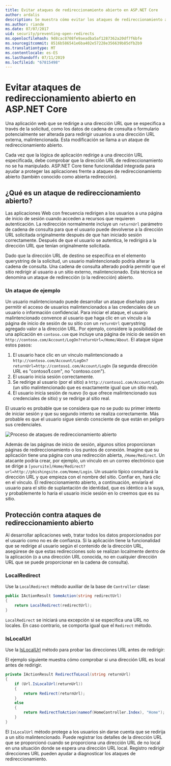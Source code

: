 ```yaml
---
title: Evitar ataques de redireccionamiento abierto en ASP.NET Core
author: ardalis
description: Se muestra cómo evitar los ataques de redireccionamiento abierto en una aplicación ASP.NET Core
ms.author: riande
ms.date: 07/07/2017
uid: security/preventing-open-redirects
ms.openlocfilehash: 9d8cac8708fe9aeadba5af1287362a20df7f6bfe
ms.sourcegitcommit: 8516b586541e6ba402e57228e356639b85dfb2b9
ms.translationtype: MT
ms.contentlocale: es-ES
ms.lasthandoff: 07/11/2019
ms.locfileid: "67815498"
---
```

# <a name="prevent-open-redirect-attacks-in-aspnet-core"></a>Evitar ataques de redireccionamiento abierto en ASP.NET Core

Una aplicación web que se redirige a una dirección URL que se especifica a través de la solicitud, como los datos de cadena de consulta o formulario potencialmente ser alterada para redirigir usuarios a una dirección URL externa, malintencionada. Esta modificación se llama a un ataque de redireccionamiento abierto.

Cada vez que la lógica de aplicación redirige a una dirección URL especificada, debe comprobar que la dirección URL de redireccionamiento no se ha manipulado. ASP.NET Core tiene funcionalidad integrada para ayudar a proteger las aplicaciones frente a ataques de redireccionamiento abierto (también conocido como abierta redirección).

## <a name="what-is-an-open-redirect-attack"></a>¿Qué es un ataque de redireccionamiento abierto?

Las aplicaciones Web con frecuencia redirigen a los usuarios a una página de inicio de sesión cuando acceden a recursos que requieren autenticación. La redirección normalmente incluye un `returnUrl` parámetro de cadena de consulta para que el usuario puede devolverse a la dirección URL solicitada originalmente después de que han iniciado sesión correctamente. Después de que el usuario se autentica, le redirigirá a la dirección URL que tenían originalmente solicitada.

Dado que la dirección URL de destino se especifica en el elemento querystring de la solicitud, un usuario malintencionado podría alterar la cadena de consulta. Una cadena de consulta alterado podría permitir que el sitio redirigir al usuario a un sitio externo, malintencionado. Esta técnica se denomina un ataque de redirección (o la redirección) abierto.

### <a name="an-example-attack"></a>Un ataque de ejemplo

Un usuario malintencionado puede desarrollar un ataque diseñado para permitir el acceso de usuarios malintencionados a las credenciales de un usuario o información confidencial. Para iniciar el ataque, el usuario malintencionado convence al usuario que haga clic en un vínculo a la página de inicio de sesión de su sitio con un `returnUrl` querystring agregado valor a la dirección URL. Por ejemplo, considere la posibilidad de una aplicación en `contoso.com` que incluye una página de inicio de sesión en `http://contoso.com/Account/LogOn?returnUrl=/Home/About`. El ataque sigue estos pasos:

1. El usuario hace clic en un vínculo malintencionado a `http://contoso.com/Account/LogOn?returnUrl=http://contoso1.com/Account/LogOn` (la segunda dirección URL es "contoso**1**.com", no "contoso.com").
2. El usuario inicia sesión correctamente.
3. Se redirige al usuario (por el sitio) a `http://contoso1.com/Account/LogOn` (un sitio malintencionado que es exactamente igual que un sitio real).
4. El usuario inicia sesión de nuevo (lo que ofrece malintencionado sus credenciales de sitio) y se redirige al sitio real.

El usuario es probable que se considera que no se pudo su primer intento de iniciar sesión y que su segundo intento se realiza correctamente. Más probable es que el usuario sigue siendo consciente de que están en peligro sus credenciales.

![Proceso de ataques de redireccionamiento abierto](preventing-open-redirects/_static/open-redirection-attack-process.png)

Además de las páginas de inicio de sesión, algunos sitios proporcionan páginas de redireccionamiento o los puntos de conexión. Imagine que su aplicación tiene una página con una redirección abierta, `/Home/Redirect`. Un atacante podría crear, por ejemplo, un vínculo en un correo electrónico que se dirige a `[yoursite]/Home/Redirect?url=http://phishingsite.com/Home/Login`. Un usuario típico consultará la dirección URL y que empieza con el nombre del sitio. Confiar en, hará clic en el vínculo. El redireccionamiento abierto, a continuación, enviaría el usuario para el sitio de suplantación de identidad, que es idéntico a la suya, y probablemente lo haría el usuario inicie sesión en lo creemos que es su sitio.

## <a name="protecting-against-open-redirect-attacks"></a>Protección contra ataques de redireccionamiento abierto

Al desarrollar aplicaciones web, tratar todos los datos proporcionados por el usuario como no es de confianza. Si la aplicación tiene la funcionalidad que se redirige al usuario según el contenido de la dirección URL, asegúrese de que estas redirecciones solo se realizan localmente dentro de la aplicación (o a una dirección URL conocida, no en cualquier dirección URL que se puede proporcionar en la cadena de consulta).

### <a name="localredirect"></a>LocalRedirect

Use la `LocalRedirect` método auxiliar de la base de `Controller` clase:

```csharp
public IActionResult SomeAction(string redirectUrl)
{
    return LocalRedirect(redirectUrl);
}
```

`LocalRedirect` se iniciará una excepción si se especifica una URL no locales. En caso contrario, se comporta igual que el `Redirect` método.

### <a name="islocalurl"></a>IsLocalUrl

Use la [IsLocalUrl](/dotnet/api/Microsoft.AspNetCore.Mvc.IUrlHelper.islocalurl#Microsoft_AspNetCore_Mvc_IUrlHelper_IsLocalUrl_System_String_) método para probar las direcciones URL antes de redirigir:

El ejemplo siguiente muestra cómo comprobar si una dirección URL es local antes de redirigir.

```csharp
private IActionResult RedirectToLocal(string returnUrl)
{
    if (Url.IsLocalUrl(returnUrl))
    {
        return Redirect(returnUrl);
    }
    else
    {
        return RedirectToAction(nameof(HomeController.Index), "Home");
    }
}
```

El `IsLocalUrl` método protege a los usuarios sin darse cuenta que se redirija a un sitio malintencionado. Puede registrar los detalles de la dirección URL que se proporcionó cuando se proporciona una dirección URL de no local en una situación donde se espera una dirección URL local. Registro redirigir direcciones URL pueden ayudar a diagnosticar los ataques de redireccionamiento.
